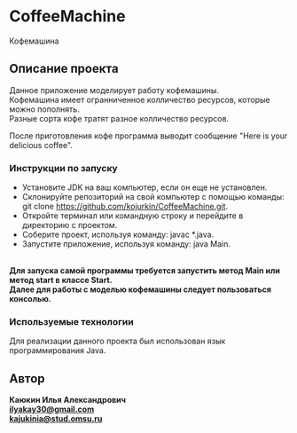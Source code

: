 # CoffeeMachine
Кофемашина
## Описание проекта
Данное приложение моделирует работу кофемашины. <br />
Кофемашина имеет огранниченное колличество ресурсов, которые можно пополнять. <br />
Разные сорта кофе тратят разное колличество ресурсов. <br />

После приготовления кофе программа выводит сообщение "Here is your delicious coffee".

### Инструкции по запуску
- Установите JDK на ваш компьютер, если он еще не установлен. <br />
- Склонируйте репозиторий на свой компьютер с помощью команды: git clone https://github.com/kojurkin/CoffeeMachine.git. <br />
- Откройте терминал или командную строку и перейдите в директорию с проектом. <br />
- Соберите проект, используя команду: javac *.java. <br />
- Запустите приложение, используя команду: java Main. <br />

<br /> **Для запуска самой программы требуется запустить метод Main или метод start в классе Start.** <br />
**Далее для работы с моделью кофемашины следует пользоваться консолью.** <br />

### Используемые технологии
Для реализации данного проекта был использован язык программирования Java.

## Автор
**Каюкин Илья Александрович** <br />
**ilyakay30@gmail.com** <br />
**kajukinia@stud.omsu.ru**

